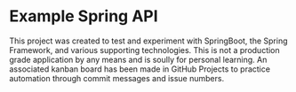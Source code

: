 
# Example Spring API

This project was created to test and experiment with SpringBoot, the Spring Framework, and various supporting technologies. This is not a production grade application by any means and is soully for personal learning. An associated kanban board has been made in GitHub Projects to practice automation through commit messages and issue numbers.
